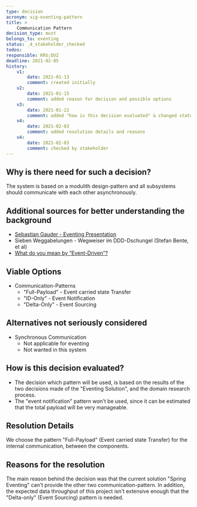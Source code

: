 ```yaml
---
type: decision
acronym: sig-eventing-pattern
title: >
    Communication Pattern
decision_type: must
belongs_to: eventing
status: _4_stakeholder_checked
todos:
responsible: KRU;DUZ
deadline: 2021-02-05
history:
    v1:
        date: 2021-01-13
        comment: created initially
    v2:
        date: 2021-01-15
        comment: added reason for decision and possible options
    v3:
        date: 2021-01-22
        comment: added "how is this decision evaluated" & changed status
    v4:
        date: 2021-02-03
        comment: added resolution details and reasons
    v4:
        date: 2021-02-03
        comment: checked by stakeholder
---
```


## Why is there need for such a decision?

The system is based on a modulith design-pattern and all subsystems should communicate with each other asynchronously.

## Additional sources for better understanding the background

* [Sebastian Gauder - Eventing Presentation](https://www.doag.org/formes/pubfiles/9948769/2018-NN-Sebastian_Gauder-Eventing_mit_Apache_Kafka__Haben_ist_besser_als_Brauchen-Praesentation.pdf)
* Sieben Weggabelungen - Wegweiser im DDD-Dschungel (Stefan Bente, et al)
* [What do you mean by “Event-Driven”?](https://martinfowler.com/articles/201701-event-driven.html)

## Viable Options

* Communication-Patterns
    * "Full-Payload"    - Event carried state Transfer
    * "ID-Only"         - Event Notification
    * "Delta-Only"      - Event Sourcing

## Alternatives not seriously considered

* Synchronous Communication
    * Not applicable for eventing
    * Not wanted in this system

## How is this decision evaluated?

* The decision which pattern will be used, is based on the results of the two decisions made of the "Eventing Solution", and the domain research process. 
* The "event notification" pattern won't be used, since it can be estimated that the total payload will be very manageable.
 
## Resolution Details

We choose the pattern "Full-Payload" (Event carried state Transfer) for the internal communication, between the components.

## Reasons for the resolution

The main reason behind the decision was that the current solution "Spring Eventing" can't provide the other two communication-pattern.
In addition, the expected data throughput of this project isn't extensive enough that the "Delta-only" (Event Sourcing) pattern is needed.